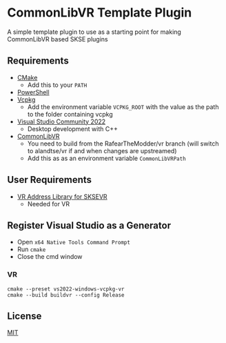 # CommonLibVR Template Plugin
A simple template plugin to use as a starting point for making CommonLibVR based SKSE plugins

## Requirements
* [CMake](https://cmake.org/)
	* Add this to your `PATH`
* [PowerShell](https://github.com/PowerShell/PowerShell/releases/latest)
* [Vcpkg](https://github.com/microsoft/vcpkg)
	* Add the environment variable `VCPKG_ROOT` with the value as the path to the folder containing vcpkg
* [Visual Studio Community 2022](https://visualstudio.microsoft.com/)
	* Desktop development with C++
* [CommonLibVR](https://github.com/RafearTheModder/CommonLibVR/tree/vr)
	* You need to build from the RafearTheModder/vr branch (will switch to alandtse/vr if and when changes are upstreamed)
	* Add this as as an environment variable `CommonLibVRPath`

## User Requirements
* [VR Address Library for SKSEVR](https://www.nexusmods.com/skyrimspecialedition/mods/58101)
	* Needed for VR

## Register Visual Studio as a Generator
* Open `x64 Native Tools Command Prompt`
* Run `cmake`
* Close the cmd window

### VR
```
cmake --preset vs2022-windows-vcpkg-vr
cmake --build buildvr --config Release
```
## License
[MIT](LICENSE)
